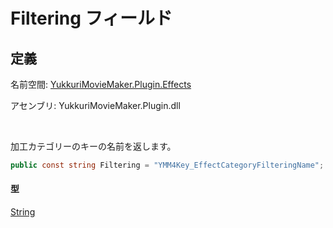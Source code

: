 # Filtering フィールド

## 定義

名前空間: [YukkuriMovieMaker.Plugin.Effects](../../..)

アセンブリ: YukkuriMovieMaker.Plugin.dll

<br/>

加工カテゴリーのキーの名前を返します。

```csharp
public const string Filtering = "YMM4Key_EffectCategoryFilteringName";
```

#### 型
[String](https://learn.microsoft.com/ja-jp/dotnet/api/system.string)

